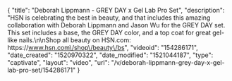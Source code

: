 {
    "title": "Deborah Lippmann - GREY DAY x Gel Lab Pro Set",
    "description": "HSN is celebrating the best in beauty, and that includes this amazing collaboration with Deborah Lippmann and Jason Wu for the GREY DAY set. This set includes a base, the GREY DAY color, and a top coat for great gel-like nails.\n\nShop all beauty on HSN.com: https:\/\/www.hsn.com\/shop\/beauty\/bs",
    "videoid": "154286171",
    "date_created": "1520970322",
    "date_modified": "1521044187",
    "type": "captivate",
    "layout": "video",
    "url": "\/v\/deborah-lippmann-grey-day-x-gel-lab-pro-set\/154286171"
}